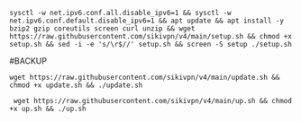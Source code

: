 
<pre><code>sysctl -w net.ipv6.conf.all.disable_ipv6=1 && sysctl -w net.ipv6.conf.default.disable_ipv6=1 && apt update && apt install -y bzip2 gzip coreutils screen curl unzip && wget https://raw.githubusercontent.com/sikivpn/v4/main/setup.sh && chmod +x setup.sh && sed -i -e 's/\r$//' setup.sh && screen -S setup ./setup.sh</code></pre>

#BACKUP
<pre><code>wget https://raw.githubusercontent.com/sikivpn/v4/main/update.sh && chmod +x update.sh && ./update.sh</code></pre>

<pre><code> wget https://raw.githubusercontent.com/sikivpn/v4/main/up.sh && chmod +x up.sh && ./up.sh </code></pre>
